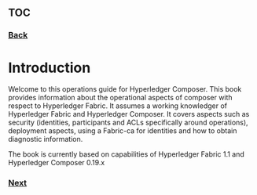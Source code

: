 ## [TOC](./TOC.md)
### [Back](./TOC.md)

# Introduction
Welcome to this operations guide for Hyperledger Composer. This book provides information about the operational aspects of composer with respect to Hyperledger Fabric. It assumes a working knowledger of Hyperledger Fabric and Hyperledger Composer. It covers aspects such as security (identities, participants and ACLs specifically around operations), deployment aspects, using a Fabric-ca for identities and how to obtain diagnostic information.

The book is currently based on capabilities of Hyperledger Fabric 1.1 and Hyperledger Composer 0.19.x

### [Next](./idsandparts.md)
